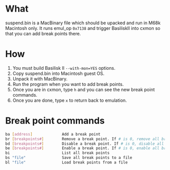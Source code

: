 # What
suspend.bin is a MacBinary file which should be upacked and run in M68k Macintosh only. It runs emul_op `0x7138` and trigger BasiliskII into cxmon so that you can add break points there.

# How
1. You must build Basilisk II `--with-mon=YES` options.
1. Copy suspend.bin into Macintosh guest OS.
1. Unpack it with MacBinary.
1. Run the program when you want to add break points.
1. Once you are in cxmon, type `h` and you can see the new break point commands.
1. Once you are done, type `x` to return back to emulation.

# Break point commands

```bash
ba [address]             Add a break point
br [breakpoints#]        Remove a break point. If # is 0, remove all break points.
bd [breakpoints#]        Disable a break point. If # is 0, disable all break points.
be [breakpoints#]        Enable a break point. If # is 0, enable all break points.
bi                       List all break points
bs "file"                Save all break points to a file
bl "file"                Load break points from a file
```

